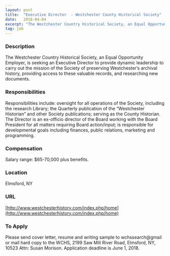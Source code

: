 ```yaml
---
layout: post
title:  "Executive Director  - Westchester County Historical Society"
date:   2018-04-04
excerpt: "The Westchester Country Historical Society, an Equal Opportunity Employer, is seeking an Executive Director to provide dynamic leadership to carry out the mission of the Society of preserving Westchester’s archival history, providing access to these valuable records, and researching new documents.  "
tag: job
---
```


### Description   

The Westchester Country Historical Society, an Equal Opportunity Employer, is seeking an Executive Director to provide dynamic leadership to carry out the mission of the Society of preserving Westchester’s archival history, providing access to these valuable records, and researching new documents.  


### Responsibilities   

Responsibilities include: oversight for all operations of the Society, including the research Library; the Quarterly publication of the “Westchester Historian” and other Society publications; serving as the County Historian.  The Director is an ex-officio director of the Board working with the Board President for all matters requiring Board action/input; is responsible for developmental goals including finances, public relations, marketing and programming. 




### Compensation   

Salary range: $65-70,000 plus benefits.


### Location   

Elmsford, NY


### URL   

[http://www.westchesterhistory.com/index.php/home](http://www.westchesterhistory.com/index.php/home)

### To Apply   

Please send cover letter, resume and writing sample to wchssearch@gmail or mail hard copy to the WCHS, 2199 Saw Mill River Road, Elmsford, NY, 10523   Attn: Susan Morison.  Application deadline is June 1, 2018.





